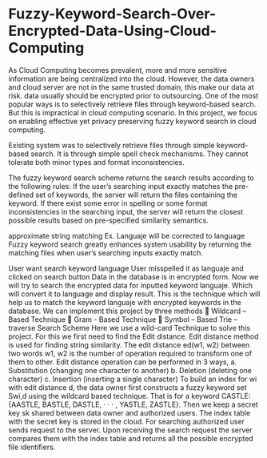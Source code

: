 # Fuzzy-Keyword-Search-Over-Encrypted-Data-Using-Cloud-Computing

As Cloud Computing becomes prevalent, more and more sensitive information are being centralized into the cloud. 
 However, the data owners and cloud server are not in the same trusted domain,  this make our data at risk. 
data usually should be encrypted prior to outsourcing.
 One of the most popular ways is to selectively retrieve files through keyword-based search. 
But this is impractical in cloud computing scenario.
In this project, we focus on enabling effective yet privacy preserving fuzzy keyword search in cloud computing.


Existing system was to selectively retrieve files through simple keyword-based search.
It  is through simple spell check mechanisms. 
They cannot tolerate both minor types and format inconsistencies.

The fuzzy keyword search scheme returns the search results according to the following rules: 
If the user’s searching input exactly matches the pre-defined set of keywords, the server will return the files containing the keyword.
If there exist some error in spelling or some format inconsistencies in the searching input, the server will return the closest possible results based on pre-specified similarity semantics. 

approximate string matching
	Ex. Languaje will be corrected to language
 Fuzzy keyword search greatly enhances system usability by returning the matching files when user’s searching inputs exactly match. 

User want search keyword language
User misspelled it as languaje and clicked on search button
Data in the database is in encrypted form.
Now we will try to search the encrypted data for inputted keyword languaje. Which will convert it  to language and display result.
This is the technique which will help us to match the keyword languaje with encrypted keywords in the database.
We can implement this project by three methods
 Wildcard – Based Technique 
 Gram - Based Technique 
 Symbol – Based Trie – traverse Search Scheme 
Here we use a wild-card Technique to solve this project. For this we first need to find the Edit distance. 
Edit distance method is used for finding string similarity.
The edit distance ed(w1, w2) between two words w1, w2 is the number of operation required to transform one of them to other.
Edit distance operation can be performed in 3 ways,
    a. Substitution (changing one character to another)
    b. Deletion (deleting one character)
    c. Insertion (inserting a single character)
To build an index for wi with edit distance d, the data owner first constructs a fuzzy keyword set Swi,d using the wildcard based technique.
That is for a keyword CASTLE: {AASTLE, BASTLE, DASTLE, · · · , YASTLE, ZASTLE}.
Then we keep a secret key sk shared between data owner and authorized users.
The index table with the secret key is stored in the cloud.
For searching authorized user sends request to the server.
Upon receiving the search request the server compares them with the index table and returns all the possible encrypted file identifiers.

